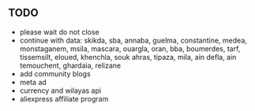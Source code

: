 ## TODO

- please wait do not close
- continue with data: skikda, sba, annaba, guelma, constantine, medea, monstaganem, msila, mascara, ouargla, oran, bba, boumerdes, tarf, tissemsilt, eloued, khenchla, souk ahras, tipaza, mila, ain defla, ain temouchent, ghardaia, relizane
- add community blogs
- meta ad
- currency and wilayas api
- aliexpress affiliate program
